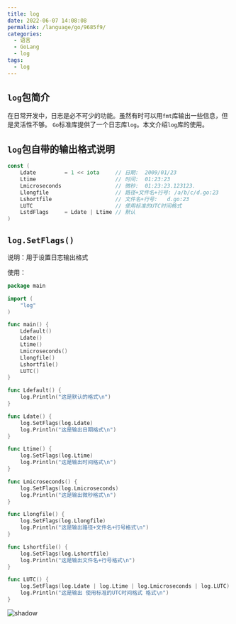 ```yaml
---
title: log
date: 2022-06-07 14:08:08
permalink: /language/go/9685f9/
categories:
  - 语言
  - GoLang
  - log
tags:
  - log
---
```


## `log`包简介

在日常开发中，日志是必不可少的功能。虽然有时可以用`fmt`库输出一些信息，但是灵活性不够。
`Go`标准库提供了一个日志库`log`。本文介绍`log`库的使用。

<!-- more -->

## `log`包自带的输出格式说明

``` go
const (
	Ldate         = 1 << iota     // 日期:  2009/01/23
	Ltime                         // 时间:  01:23:23
	Lmicroseconds                 // 微秒:  01:23:23.123123.
	Llongfile                     // 路径+文件名+行号: /a/b/c/d.go:23
	Lshortfile                    // 文件名+行号:   d.go:23
	LUTC                          // 使用标准的UTC时间格式
	LstdFlags     = Ldate | Ltime // 默认
)
```

## `log.SetFlags()`

说明：用于设置日志输出格式

使用：

``` go
package main

import (
	"log"
)

func main() {
	Ldefault()
	Ldate()
	Ltime()
	Lmicroseconds()
	Llongfile()
	Lshortfile()
	LUTC()
}

func Ldefault() {
	log.Println("这是默认的格式\n")
}

func Ldate() {
	log.SetFlags(log.Ldate)
	log.Println("这是输出日期格式\n")
}

func Ltime() {
	log.SetFlags(log.Ltime)
	log.Println("这是输出时间格式\n")
}

func Lmicroseconds() {
	log.SetFlags(log.Lmicroseconds)
	log.Println("这是输出微秒格式\n")
}

func Llongfile() {
	log.SetFlags(log.Llongfile)
	log.Println("这是输出路径+文件名+行号格式\n")
}

func Lshortfile() {
	log.SetFlags(log.Lshortfile)
	log.Println("这是输出文件名+行号格式\n")
}

func LUTC() {
	log.SetFlags(log.Ldate | log.Ltime | log.Lmicroseconds | log.LUTC)
	log.Println("这是输出 使用标准的UTC时间格式 格式\n")
}
```

![shadow](https://cdn.jsdelivr.net/gh/xingcxb/blog_img@blog1/%E5%BC%80%E5%8F%91%E8%AF%AD%E8%A8%80/Go/%E6%A0%87%E5%87%86%E5%BA%93%E7%AC%94%E8%AE%B0/145614_jRW0_1388294.png)
